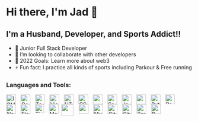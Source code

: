 # Hi there, I'm Jad 👋

## I'm a Husband, Developer, and Sports Addict!!

- 🌱 Junior Full Stack Developer
- 👯 I’m looking to collaborate with other developers
- 🥅 2022 Goals: Learn more about web3
- ⚡ Fun fact: I practice all kinds of sports including Parkour & Free running

### Languages and Tools:

<a href="https://cloud.ibm.com/login">
<img align="left" alt="IBM Cloud" width="26px" src="https://img.icons8.com/color/344/ibm.png" style="padding-right:10px;"/></a>
<a href="https://console.cloud.google.com/welcome?project=x-move-357109">
<img align="left" alt="Google" width="26px" src="https://img.icons8.com/clouds/344/google-logo.png" style="padding-right:10px;"/></a>
<a href="https://www.tableau.com/">
<img align="left" alt="Tableau" width="26px" src="https://img.icons8.com/color/344/tableau-software.png" style="padding-right:10px;"/></a>
<a href="https://code.visualstudio.com/">
<img align="left" alt="Visual Studio Code" width="26px" src="https://cdn.jsdelivr.net/gh/devicons/devicon/icons/vscode/vscode-original.svg" style="padding-right:10px;" /></a>
<a href="https://en.wikipedia.org/wiki/HTML5">
<img align="left" alt="HTML5" width="26px" src="https://cdn.jsdelivr.net/gh/devicons/devicon/icons/html5/html5-original.svg" style="padding-right:10px;" /></a>
<a href="https://en.wikipedia.org/wiki/CSS">
<img align="left" alt="CSS3" width="26px" src="https://cdn.jsdelivr.net/gh/devicons/devicon/icons/css3/css3-original.svg" style="padding-right:10px;" /></a>
<a href="https://getbootstrap.com/">
<img align="left" width="26px" src="https://cdn.jsdelivr.net/gh/devicons/devicon/icons/bootstrap/bootstrap-original.svg" style="padding-right:10px;"/></a>
<a href="https://sass-lang.com/">
<img align="left" alt="Sass" width="26px" src="https://cdn.jsdelivr.net/gh/devicons/devicon/icons/sass/sass-original.svg" style="padding-right:10px;" /></a>
<a href="https://www.javascript.com/">
<img align="left" alt="JavaScript" width="26px" src="https://cdn.jsdelivr.net/gh/devicons/devicon/icons/javascript/javascript-original.svg" style="padding-right:10px;" /></a>
<a href="https://jquery.com/">
<img align="left" style="padding-right:10px;" width="26px" src="https://cdn.jsdelivr.net/gh/devicons/devicon/icons/jquery/jquery-plain-wordmark.svg" /></a>  
<a href="https://www.python.org/">
<img align="left" alt="Python" width="26px" src="https://img.icons8.com/color/344/python--v1.png" style="padding-right:10px;" /></a>
<a href="https://reactjs.org/">
<img align="left" alt="React" width="26px" src="https://cdn.jsdelivr.net/gh/devicons/devicon/icons/react/react-original.svg" style="padding-right:10px;" /></a>
<a href="https://nodejs.org/en/">
<img align="left" alt="Node.js" width="26px" src="https://cdn.jsdelivr.net/gh/devicons/devicon/icons/nodejs/nodejs-original.svg" style="padding-right:10px;" /></a>
<a href="https://www.electronjs.org/">
<img align="left" alt="Electron.js" width="26px" src="./jad-amine Github profile/electron.png" style="padding-right:10px;" /></a>
<a href="https://firebase.google.com/">
<img align="left" alt="Firebase" width="24px" src="./jad-amine Github profile/firebase.png" style="padding-right:10px;" /></a>
<a href="https://www.mongodb.com/">
<img align="left" alt="MongoDB" width="26px" src="https://cdn.jsdelivr.net/gh/devicons/devicon/icons/mongodb/mongodb-original.svg" style="padding-right:5px;" /></a>
<a href="https://www.php.net/">
<img align="left" width="32px" src="https://cdn.jsdelivr.net/gh/devicons/devicon/icons/php/php-original.svg" style="padding-right:12px;"/></a>
<a href="https://laravel.com/">
<img align="left" width="26px" src="./jad-amine Github profile/Laravel.png" style="padding-right:10px;"/></a>
<a href="https://www.mysql.com/">
<img align="left" alt="MySQL" width="26px" src="https://cdn.jsdelivr.net/gh/devicons/devicon/icons/mysql/mysql-original.svg" style="padding-right:10px;" /></a>
<a href="https://git-scm.com/">
<img align="left" alt="Git" width="26px" src="https://cdn.jsdelivr.net/gh/devicons/devicon/icons/git/git-original.svg" style="padding-right:10px;" /></a>
<a href="https://github.com/">
<img align="left" alt="GitHub" width="26px" src="https://user-images.githubusercontent.com/3369400/139447912-e0f43f33-6d9f-45f8-be46-2df5bbc91289.png" style="padding-right:10px;" /></a>
<a href="https://docs.microsoft.com/en-us/windows/terminal/install">
<img align="left" alt="Terminal" width="26px" src="https://img.icons8.com/cute-clipart/344/console.png" style="padding-right:10px;"/></a>
<a href="https://www.rstudio.com/">
<img align="left" alt="R-Studio" width="26px" src="https://img.icons8.com/fluency/344/rstudio.png" /></a>
